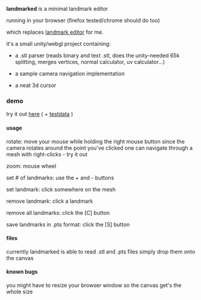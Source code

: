 __landmarked__ is a minimal landmark editor

running in your browser (firefox tested/chrome should do too)

which replaces [landmark editor](http://www.idav.ucdavis.edu/research/projects/EvoMorph/) for me.

it's a small unity/webgl project containing:

* a .stl parser (reads binary and text .stl, does the unity-needed 65k splitting, merges vertices, normal calculator, uv calculator...)

* a sample camera navigation implementation

* a neat 3d cursor

### demo

try it out [here](http://mnml.is/landmarked) ( + [testdata](http://mnml.is/landmarked/testdata.zip) )

#### usage

rotate: move your mouse while holding the right mouse button
since the camera rotates around the point you've clicked
one can navigate through a mesh with right-clicks - try it out

zoom: mouse wheel

set # of landmarks: use the + and - buttons

set landmark: click somewhere on the mesh

remove landmark: click a landmark

remove all landmarks: click the [C] button

save landmarks in .pts format: click the [S] button

#### files

currently landmarked is able to read .stl and .pts files
simply drop them onto the canvas

#### known bugs

you might have to resize your browser window so the canvas get's the whole size


